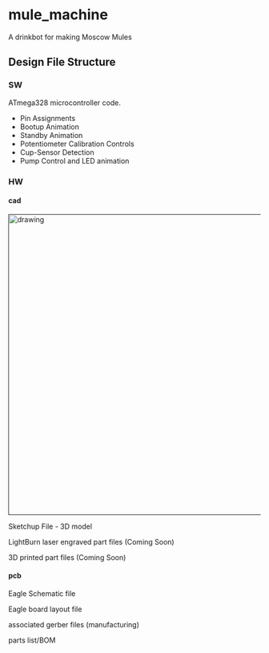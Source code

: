 # mule_machine
A drinkbot for making Moscow Mules

## Design File Structure

### SW
ATmega328 microcontroller code.
  * Pin Assignments
  * Bootup Animation
  * Standby Animation
  * Potentiometer Calibration Controls
  * Cup-Sensor Detection
  * Pump Control and LED animation

### HW

#### cad
[<img src="https://github.com/estods3/mule_machine/tree/main/HW/cad/MM DRIP TRAY (ISO).png" title="DRIP TRAY ISO" alt="drawing" width="600"/>]()

Sketchup File - 3D model

LightBurn laser engraved part files (Coming Soon)

3D printed part files (Coming Soon)

#### pcb

Eagle Schematic file

Eagle board layout file

associated gerber files (manufacturing)

parts list/BOM
